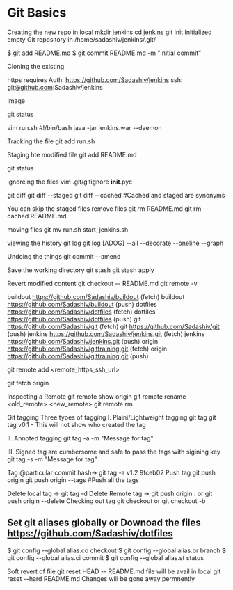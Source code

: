 Git Basics
==========

Creating the new repo in local
mkdir jenkins
cd jenkins
git init
Initialized empty Git repository in /home/sadashiv/jenkins/.git/

$ git add README.md
$ git commit README.md -m "Initial commit"

Cloning the existing

https requires Auth: https://github.com/Sadashiv/jenkins
ssh: git@github.com:Sadashiv/jenkins

Image

git status

vim run.sh
#!/bin/bash
java -jar jenkins.war --daemon

Tracking the file
git add run.sh

Staging hte modified file
git add README.md

git status

ignoreing the files
vim .git/gitignore
__init__.pyc

git diff 
git diff --staged
git diff --cached
#Cached and staged are synonyms


You can skip the staged files
remove files
git rm README.md
git rm --cached README.md

moving files
git mv run.sh start_jenkins.sh

viewing the history
git log
git log [ADOG] --all --decorate --oneline --graph

Undoing the things
git commit --amend

Save the working directory
git stash
git stash apply

Revert modified content 
git checkout -- README.md
git remote -v

buildout	https://github.com/Sadashiv/buildout (fetch)
buildout	https://github.com/Sadashiv/buildout (push)
dotfiles	https://github.com/Sadashiv/dotfiles (fetch)
dotfiles	https://github.com/Sadashiv/dotfiles (push)
git	https://github.com/Sadashiv/git (fetch)
git	https://github.com/Sadashiv/git (push)
jenkins	https://github.com/Sadashiv/jenkins.git (fetch)
jenkins	https://github.com/Sadashiv/jenkins.git (push)
origin	https://github.com/Sadashiv/gittraining.git (fetch)
origin	https://github.com/Sadashiv/gittraining.git (push)

git remote add <remotename> <remote_https_ssh_url>

git fetch origin

Inspecting a Remote
git remote show origin
git remote rename <old_remote> <new_remote>
git remote rm <remotename>

Git tagging
Three types of tagging
 I. Plaini/Lightweight tagging
    git tag <tagname>
    git tag v0.1 - This will not show who created the tag

 II. Annoted tagging
     git tag -a <tagname> -m "Message for tag"

 III. Signed tag are cumbersome and safe to pass the tags with sigining key
      git tag -s <tagname> -m "Message for tag"

Tag @particular commit hash-> git tag -a v1.2 9fceb02
Push tag
git push origin <tagname>
git push origin --tags #Push all the tags

Delete local tag -> git tag -d <tagname>
Delete Remote tag -> git push origin :<tagname> or git push origin --delete <tagname>
Checking out tag
git checkout <tagname>
or
git checkout -b <branchname> <tagname>

Set git aliases globally or Downoad the files
https://github.com/Sadashiv/dotfiles
------------------------------------
$ git config --global alias.co checkout
$ git config --global alias.br branch
$ git config --global alias.ci commit
$ git config --global alias.st status

Soft revert of file
git reset HEAD -- README.md
file will be avail in local
git reset --hard README.md 
Changes will be gone away permnently

